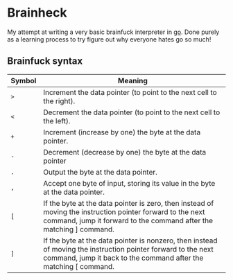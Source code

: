 # Brainheck

My attempt at writing a very basic brainfuck interpreter in [go](https://go.dev/). Done purely as a learning process to try figure out why everyone hates go so much!

## Brainfuck syntax

| Symbol | Meaning |
| ------ | ------- |
| `>` | Increment the data pointer (to point to the next cell to the right). |
| `<` | Decrement the data pointer (to point to the next cell to the left). |
| `+` | Increment (increase by one) the byte at the data pointer. |
| `-` | Decrement (decrease by one) the byte at the data pointer |
| `.` | Output the byte at the data pointer. |
| `,` | Accept one byte of input, storing its value in the byte at the data pointer. |
| `[` | If the byte at the data pointer is zero, then instead of moving the instruction pointer forward to the next command, jump it forward to the command after the matching ] command. |
| `]` | If the byte at the data pointer is nonzero, then instead of moving the instruction pointer forward to the next command, jump it back to the command after the matching [ command. |
